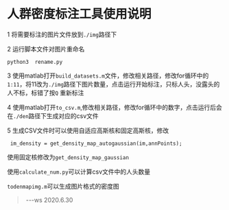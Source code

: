 # 人群密度标注工具使用说明

1 将需要标注的图片文件放到`./img`路径下

2 运行脚本文件对图片重命名

```
python3  rename.py
```

3 使用matlab打开`build_datasets.m`文件，修改相关路径，修改for循环中的`1:11`，将11改为`./img`路径下图片数量，点击运行开始标注，只标人头，没露头的人不标，标错了按`Q` 重新标注

4 使用matlab打开`to_csv.m`,修改相关路径，修改for循环中的数字，点击运行后会在`./den`路径下生成对应的csv文件

5 生成CSV文件时可以使用自适应高斯核和固定高斯核，修改

```
 im_density = get_density_map_autogaussian(im,annPoints);
```

使用固定核修改为`get_density_map_gaussian` 

使用`calculate_num.py`可以计算csv文件中的人头数量

`todenmapimg.m`可以生成图片格式的密度图



> ​                ---ws 2020.6.30
